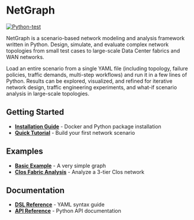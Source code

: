 # NetGraph

[![Python-test](https://github.com/networmix/NetGraph/actions/workflows/python-test.yml/badge.svg?branch=main)](https://github.com/networmix/NetGraph/actions/workflows/python-test.yml)

NetGraph is a scenario-based network modeling and analysis framework written in Python. Design, simulate, and evaluate complex network topologies from small test cases to large-scale Data Center fabrics and WAN networks.

Load an entire scenario from a single YAML file (including topology, failure policies, traffic demands, multi-step workflows) and run it in a few lines of Python. Results can be explored, visualized, and refined for iterative network design, traffic engineering experiments, and what-if scenario analysis in large-scale topologies.

## Getting Started

- **[Installation Guide](getting-started/installation.md)** - Docker and Python package installation
- **[Quick Tutorial](getting-started/tutorial.md)** - Build your first network scenario

## Examples

- **[Basic Example](examples/basic.md)** - A very simple graph
- **[Clos Fabric Analysis](examples/clos-fabric.md)** - Analyze a 3-tier Clos network

## Documentation

- **[DSL Reference](reference/dsl.md)** - YAML syntax guide
- **[API Reference](reference/api.md)** - Python API documentation

